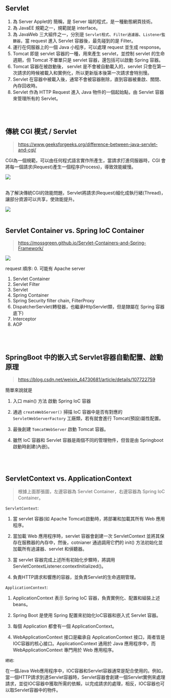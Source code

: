 ## Servlet 
1. 為 Server Applet的 簡稱，是 Server 端的程式，是一種動態網頁技術。
2. 為 JavaEE 規範之一，規範就是 interface。
3. 為 JavaWeb 三大組件之一，分別是 `Servlet程式`、`Filter過濾器`、`Listener監聽器`，當 request 進入 Servlet 容器後，最先碰到的是 Filter。
4. 運行在伺服器上的一個 Java 小程序，可以處理 request 並生成 response。
5. Tomcat 即是 servlet 容器的一種，用來產生 servlet，並控制 servlet 的生命週期，但 Tomcat 不單單只是 servlet 容器，還包括可以啟動 Spring 容器。
6. Tomcat 容器在被啟動後， servlet 是不會被自動載入的，servlet 只會在第一次請求的時候被載入和實例化，所以更新版本後第一次請求會特別慢。
7. Servlet 在容器中被載入後，通常不會被容器刪除，直到容器被重啟、關閉、內存回收時。
8. Servlet 作為 HTTP Request 進入 Java 物件的一個起始點，由 Servlet 容器來管理所有的 Servlet。

<br/>

<br/>

## 傳統 CGI 模式 / Servlet
> https://www.geeksforgeeks.org/difference-between-java-servlet-and-cgi/

CGI為一個規範，可以由任何程式語言實作所產生，當請求打進伺服器時，CGI 會將每一個請求(Request)產生一個程序(Process)，導致效能緩慢。

<img src="https://media.geeksforgeeks.org/wp-content/uploads/20200612201322/CGI2.png">

<br/>

<br/>

為了解決傳統CGI的效能問題，Servlet將請求(Request)細化成執行緒(Thread)，讓部分資源可以共享，使效能提升。

<img src="https://media.geeksforgeeks.org/wp-content/uploads/20200612200618/Servlet2.png">

<br/>

<br/>


## Servlet Container vs. Spring IoC Container

> https://mossgreen.github.io/Servlet-Containers-and-Spring-Framework/

<img src='https://user-images.githubusercontent.com/8748075/86555900-d9095d00-bfa5-11ea-87f9-fac27fc6de3f.png'>

request 順序: 
0. 可能有 Apache server
1. Servlet Container
2. Servlet Filter
3. Servlet
4. Spring Container
5. Spring Security filter chain, FilterProxy
6. DispatcherServlet(轉發器，也繼承HttpServlet類，但是隸屬在 Spring 容器底下)
7. Interceptor
8. AOP


<br/>

<br/>

## SpringBoot 中的嵌入式 Servlet容器自動配置、啟動原理

> https://blog.csdn.net/weixin_44730681/article/details/107722759

簡單來說就是

1. 入口 main() 方法
啟動 Spring IoC 容器
2. 通過 `createWebServer()` 掃描 IoC 容器中是否有對應的 `ServletWebServerFactory` 工廠類，若有就會進行 Tomcat(預設)屬性配置。
3. 最後創建 `TomcatWebServer` 啟動 Tomcat 容器。

4. 雖然 IoC 容器和 Servlet 容器是兩個不同的管理物件，但皆是由 Springboot 啟動時創建(內嵌)。

<br/>

<br/>

## ServletContext vs. ApplicationContext

> 根據上面那張圖，左邊容器為 Servlet Container，右邊容器為 Spring IoC Container。

`ServletContext`:

1. 當 servlet 容器(如 Apache Tomcat)啟動時，將部署和加載其所有 Web 應用程序。

2. 當加載 Web 應用程序時，servlet 容器會創建一次 ServletContext 並將其保存在服務器的內存中，然後，cotnianer 通過調用它們的 init() 方法初始化並加載所有過濾器、servlet 和偵聽器。

3. 當 servlet 容器完成上述所有初始化步驟時，將調用 ServletContextListener.contextInitialized()。

4. 負責HTTP請求和響應的容器，並負責Servlet的生命週期管理。


`ApplicationContext`: 

1. ApplicationContext 表示 Spring IoC 容器，負責實例化、配置和組裝上述 beans。

2. Spring Boot 是使用 Spring 配置來初始化IoC容器和嵌入式 Servlet 容器。

3. 每個 Application 都會有一個 ApplicationContext。

4. WebApplicationContext 接口是繼承自 ApplicationContext 接口，兩者皆是IOC容器的核心接口。ApplicationContext 通用於 Java 應用程序中，而 WebApplicationContext 專門用於 Web 應用程序。


`總結`: 

在一個Java Web應用程序中，IOC容器和Servlet容器通常是配合使用的。例如，當一個HTTP請求到達Servlet容器時，Servlet容器會創建一個Servlet實例來處理請求，並從IOC容器中獲取所需的依賴，以完成請求的處理，相反，IOC容器也可以取Servlet容器中的物件。